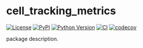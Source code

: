 # cell_tracking_metrics

[![License](https://img.shields.io/pypi/l/cell_tracking_metrics.svg?color=green)](https://github.com/DragaDoncila/cell_tracking_metrics/raw/main/LICENSE)
[![PyPI](https://img.shields.io/pypi/v/cell_tracking_metrics.svg?color=green)](https://pypi.org/project/cell_tracking_metrics)
[![Python Version](https://img.shields.io/pypi/pyversions/cell_tracking_metrics.svg?color=green)](https://python.org)
[![CI](https://github.com/DragaDoncila/cell_tracking_metrics/actions/workflows/ci.yml/badge.svg)](https://github.com/DragaDoncila/cell_tracking_metrics/actions/workflows/ci.yml)
[![codecov](https://codecov.io/gh/DragaDoncila/cell_tracking_metrics/branch/main/graph/badge.svg)](https://codecov.io/gh/DragaDoncila/cell_tracking_metrics)

package description.
